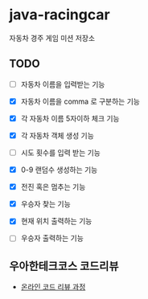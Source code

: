 # java-racingcar
자동차 경주 게임 미션 저장소

## TODO

- [ ] 자동차 이름을 입력받는 기능
- [x] 자동차 이름을 comma 로 구분하는 기능
- [x] 각 자동차 이름 5자이하 체크 기능
- [x] 각 자동차 객체 생성 기능
- [ ] 시도 횟수를 입력 받는 기능
- [x] 0-9 랜덤수 생성하는 기능
- [x] 전진 혹은 멈추는 기능
- [x] 우승자 찾는 기능

- [x] 현재 위치 출력하는 기능
- [ ] 우승자 출력하는 기능

## 우아한테크코스 코드리뷰
* [온라인 코드 리뷰 과정](https://github.com/woowacourse/woowacourse-docs/blob/master/maincourse/README.md)